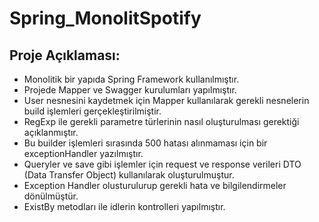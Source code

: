 # Spring_MonolitSpotify 


<body>
     <h2>Proje Açıklaması:</h2>
     <ul>
        <li>Monolitik bir yapıda Spring Framework kullanılmıştır.</li>
        <li>Projede Mapper ve Swagger kurulumları yapılmıştır.</li>
        <li>User nesnesini kaydetmek için Mapper kullanılarak gerekli nesnelerin build işlemleri gerçekleştirilmiştir.</li>
        <li>RegExp ile gerekli parametre türlerinin nasıl oluşturulması gerektiği açıklanmıştır.</li>
        <li>Bu builder işlemleri sırasında 500 hatası alınmaması için bir exceptionHandler yazılmıştır.</li>
        <li>Queryler ve save gibi işlemler için request ve response verileri DTO (Data Transfer Object) kullanılarak oluşturulmuştur.</li>
        <li>Exception Handler olusturulurup gerekli hata ve bilgilendirmeler dönülmüştür.</li>
          <li>ExistBy metodları ile idlerin kontrolleri yapılmıştır.</li>
    </ul>
</body>
 
